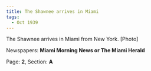 ```yaml
---  
title: The Shawnee arrives in Miami  
tags:  
  - Oct 1939  
---  
```

  
The Shawnee arrives in Miami from New York. [Photo]  
  
Newspapers: **Miami Morning News or The Miami Herald**  
  
Page: **2**, Section: **A** 
